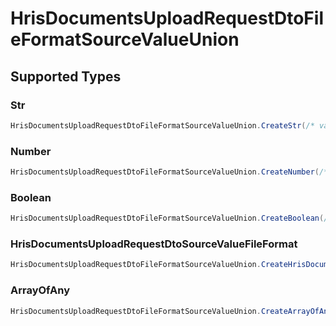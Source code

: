 # HrisDocumentsUploadRequestDtoFileFormatSourceValueUnion


## Supported Types

### Str

```csharp
HrisDocumentsUploadRequestDtoFileFormatSourceValueUnion.CreateStr(/* values here */);
```

### Number

```csharp
HrisDocumentsUploadRequestDtoFileFormatSourceValueUnion.CreateNumber(/* values here */);
```

### Boolean

```csharp
HrisDocumentsUploadRequestDtoFileFormatSourceValueUnion.CreateBoolean(/* values here */);
```

### HrisDocumentsUploadRequestDtoSourceValueFileFormat

```csharp
HrisDocumentsUploadRequestDtoFileFormatSourceValueUnion.CreateHrisDocumentsUploadRequestDtoSourceValueFileFormat(/* values here */);
```

### ArrayOfAny

```csharp
HrisDocumentsUploadRequestDtoFileFormatSourceValueUnion.CreateArrayOfAny(/* values here */);
```
